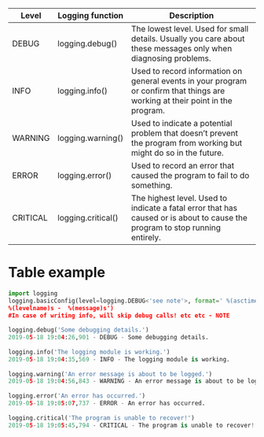 | **Level** | **Logging function** | **Description**                                              |
| --------- | -------------------- | ------------------------------------------------------------ |
| DEBUG     | logging.debug()      | The lowest level. Used for small details. Usually you care about these messages only when diagnosing problems. |
| INFO      | logging.info()       | Used to record information on general events in your program or confirm that things are working at their point in the program. |
| WARNING   | logging.warning()    | Used to indicate a potential problem that doesn’t prevent the program from working but might do so in the future. |
| ERROR     | logging.error()      | Used to record an error that caused the program to fail to do something. |
| CRITICAL  | logging.critical()   | The highest level. Used to indicate a fatal error that has caused or is about to cause the program to stop running entirely. |

<h1>Table example</h1>

```python
import logging
logging.basicConfig(level=logging.DEBUG<'see note'>, format=' %(asctime)s -
%(levelname)s -  %(message)s')
#In case of writing info, will skip debug calls! etc etc - NOTE
                        
logging.debug('Some debugging details.')
2019-05-18 19:04:26,901 - DEBUG - Some debugging details.
                        
logging.info('The logging module is working.')
2019-05-18 19:04:35,569 - INFO - The logging module is working.
                        
logging.warning('An error message is about to be logged.')
2019-05-18 19:04:56,843 - WARNING - An error message is about to be logged.
                        
logging.error('An error has occurred.')
2019-05-18 19:05:07,737 - ERROR - An error has occurred.
                        
logging.critical('The program is unable to recover!')
2019-05-18 19:05:45,794 - CRITICAL - The program is unable to recover!
```

